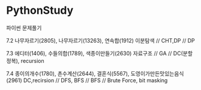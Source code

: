 # PythonStudy
파이썬 문제풀기

7.2 나무자르기(2805), 나무자르기(13263), 연속합(1912)   이분탐색 // CHT,DP // DP

7.3 에디터(1406), 수들의합(1789), 색종이만들기(2630)   자료구조 // GA // DC(분할정복), recursion
 
7.4  종이의개수(1780), 촌수계산(2644), 결혼식(5567), 도영이가만든맛있는음식(2961)   DC,recirsion // DFS, BFS // BFS // Brute Force, bit masking

